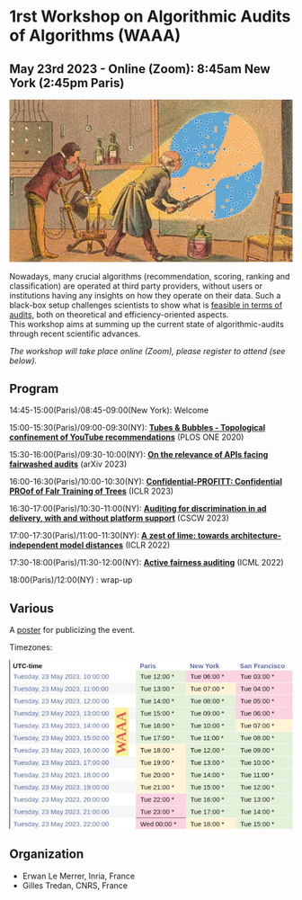 # 1rst Workshop on Algorithmic Audits of Algorithms (WAAA)
## May 23rd 2023 - Online (Zoom): 8:45am New York (2:45pm Paris) 

<img src="./waa-small.jpeg" width="600" alt="banner" class="center">

Nowadays, many crucial algorithms (recommendation, scoring, ranking and classification) are operated at third party providers, without users or institutions having any insights on how they operate on their data. Such a black-box setup challenges scientists to show what is [feasible in terms of audits](https://github.com/erwanlemerrer/awesome-audit-algorithms), both on theoretical and efficiency-oriented aspects.\
This workshop aims at summing up the current state of algorithmic-audits through recent scientific advances.

*The workshop will take place online (Zoom), please register to attend (see below).*

## Program

14:45-15:00(Paris)/08:45-09:00(New York): Welcome

15:00-15:30(Paris)/09:00-09:30(NY): [**Tubes & Bubbles - Topological confinement of YouTube recommendations**](https://journals.plos.org/plosone/article?id=10.1371/journal.pone.0231703) (PLOS ONE 2020)

15:30-16:00(Paris)/09:30-10:00(NY): [**On the relevance of APIs facing fairwashed audits**]() (arXiv 2023)

16:00-16:30(Paris)/10:00-10:30(NY): [**Confidential-PROFITT: Confidential PROof of FaIr Training of Trees**](https://openreview.net/forum?id=iIfDQVyuFD) (ICLR 2023)

16:30-17:00(Paris)/10:30-11:00(NY): [**Auditing for discrimination in ad delivery, with and without platform support**](https://dl.acm.org/doi/abs/10.1145/3579610) (CSCW 2023)

17:00-17:30(Paris)/11:00-11:30(NY): [**A zest of lime: towards architecture-independent model distances**](https://openreview.net/forum?id=OUz_9TiTv9j) (ICLR 2022)

17:30-18:00(Paris)/11:30-12:00(NY): [**Active fairness auditing**](https://proceedings.mlr.press/v162/yan22c/yan22c.pdf) (ICML 2022)

18:00(Paris)/12:00(NY)            : wrap-up

## Various

A [poster](https://github.com/algorithmic-audits/algorithmic-audits.github.io/blob/main/poster_WAAA_2023.pdf) for publicizing the event.

Timezones:

<img src="./timezones.jpeg" width="600" alt="banner" class="center">

## Organization

* Erwan Le Merrer, Inria, France
* Gilles Tredan, CNRS, France

